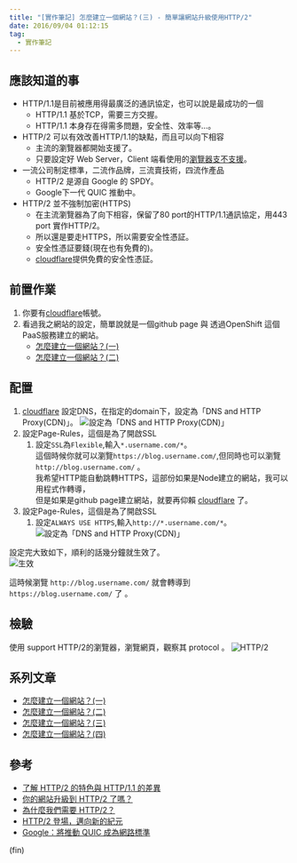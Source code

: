 ```yaml
---
title: "[實作筆記] 怎麼建立一個網站？(三) - 簡單讓網站升級使用HTTP/2"
date: 2016/09/04 01:12:15 
tag:
  - 實作筆記
---
```


## 應該知道的事

- HTTP/1.1是目前被應用得最廣泛的通訊協定，也可以說是最成功的一個
  - HTTP/1.1 基於TCP，需要三方交握。
  - HTTP/1.1 本身存在得需多問題，安全性、效率等…。
- HTTP/2 可以有效改善HTTP/1.1的缺點，而且可以向下相容
  - 主流的瀏覽器都開始支援了。  
  - 只要設定好 Web Server，Client 端看使用的[瀏覽器支不支援](http://caniuse.com/#feat=http2)。
- 一流公司制定標準，二流作品牌，三流賣技術，四流作產品
  - HTTP/2 是源自 Google 的 SPDY。
  - Google下一代 QUIC 推動中。
- HTTP/2 並不強制加密(HTTPS)
  - 在主流瀏覽器為了向下相容，保留了80 port的HTTP/1.1通訊協定，用443 port 實作HTTP/2。
  - 所以還是要走HTTPS，所以需要安全性憑証。
  - 安全性憑証要錢(現在也有免費的)。
  - [cloudflare](https://www.cloudflare.com/)提供免費的安全性憑証。

## 前置作業

1. 你要有[cloudflare](https://www.cloudflare.com/)帳號。
2. 看過我之網站的設定，簡單說就是一個github page 與 透過OpenShift 這個 PaaS服務建立的網站。
    - [怎麼建立一個網站？(一)](https://blog.marsen.me/2016/08/21/setting_DNS_with_google/)
    - [怎麼建立一個網站？(二)](https://blog.marsen.me/2016/08/28/how_to_use_github_page/)

## 配置

1. [cloudflare](https://www.cloudflare.com/) 設定DNS，在指定的domain下，設定為「DNS and HTTP Proxy(CDN)」。
![設定為「DNS and HTTP Proxy(CDN)」](/images/2016/090516_021242_AM.jpg)
2. 設定Page-Rules，這個是為了開啟SSL
    1. 設定`SSL`為`Flexible`,輸入`*.username.com/*`。  
這個時候你就可以瀏覽`https://blog.username.com/`,但同時也可以瀏覽`http://blog.username.com/` 。  
我希望HTTP能自動跳轉HTTPS，這部份如果是Node建立的網站，我可以用程式作轉導，  
但是如果是github page建立網站，就要再仰賴 [cloudflare](https://www.cloudflare.com/) 了。
3. 設定Page-Rules，這個是為了開啟SSL
    1. 設定`ALWAYS USE HTTPS`,輸入`http://*.username.com/*`。  
![設定為「DNS and HTTP Proxy(CDN)」](/images/2016/090516_023252_AM.jpg)

設定完大致如下，順利的話幾分鐘就生效了。  
![生效](/images/2016/090516_023554_AM.jpg)

這時候瀏覽 `http://blog.username.com/` 就會轉導到 `https://blog.username.com/` 了 。

## 檢驗

使用 support HTTP/2的瀏覽器，瀏覽網頁，觀察其 protocol 。
![HTTP/2](/images/2016/090516_024550_AM.jpg)

## 系列文章

- [怎麼建立一個網站？(一)](https://blog.marsen.me/2016/08/21/2016/setting_DNS_with_google/)
- [怎麼建立一個網站？(二)](https://blog.marsen.me/2016/08/28/2016/how_to_use_github_page/)
- [怎麼建立一個網站？(三)](https://blog.marsen.me/2016/09/04/2016/http2_by_cloudflare/)
- [怎麼建立一個網站？(四)](https://blog.marsen.me/2020/10/22/2020/google_domain_forward_mail/)

## 參考

- [了解 HTTP/2 的特色與 HTTP/1.1 的差異](https://simular.co/knowledge/site-build/68-about-http2-and-http11.html)
- [你的網站升級到 HTTP/2 了嗎？](https://blog.alphacamp.co/2016/07/12/http2/)
- [為什麼我們需要 HTTP/2？](http://www.ithome.com.tw/voice/94371)
- [HTTP/2 登場，邁向新的紀元](http://www.ithome.com.tw/voice/94520)
- [Google：將推動 QUIC 成為網路標準](http://www.ithome.com.tw/news/95353)

(fin)
